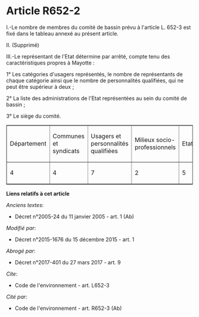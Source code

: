 # Article R652-2

I.-Le nombre de membres du comité de bassin prévu à l'article L. 652-3 est fixé dans le tableau annexé au présent article. 

II. (Supprimé) 

III.-Le représentant de l'Etat détermine par arrêté, compte tenu des caractéristiques propres à Mayotte : 

1° Les catégories d'usagers représentés, le nombre de représentants de chaque catégorie ainsi que le nombre de personnalités
qualifiées, qui ne peut être supérieur à deux ; 

2° La liste des administrations de l'Etat représentées au sein du comité de bassin ; 

3° Le siège du comité. 

<table align="center" width="605" cellpadding="0" border="1" cellspacing="0">
  <tbody>
    <tr>
      <td width="79">

Département 

</td>
      <td width="78">

Communes et syndicats 

</td>
      <td width="79">

Usagers et personnalités qualifiées 

</td>
      <td width="79">

Milieux socio-professionnels 

</td>
      <td width="72">

Etat 

</td>
      <td width="72">

Total 

</td>
    </tr>
    <tr>
      <td width="79">

4 

</td>
      <td width="78">

4 

</td>
      <td width="79">

7 

</td>
      <td width="79">

2 

</td>
      <td width="72">

5 

</td>
      <td width="72">

22

</td>
    </tr>
  </tbody>
</table>

**Liens relatifs à cet article**

_Anciens textes_:

  - Décret n°2005-24 du 11 janvier 2005 - art. 1 (Ab)

_Modifié par_:

  - Décret n°2015-1676 du 15 décembre 2015 - art. 1

_Abrogé par_:

  - Décret n°2017-401 du 27 mars 2017 - art. 9

_Cite_:

  - Code de l'environnement - art. L652-3

_Cité par_:

  - Code de l'environnement - art. R652-3 (Ab)
